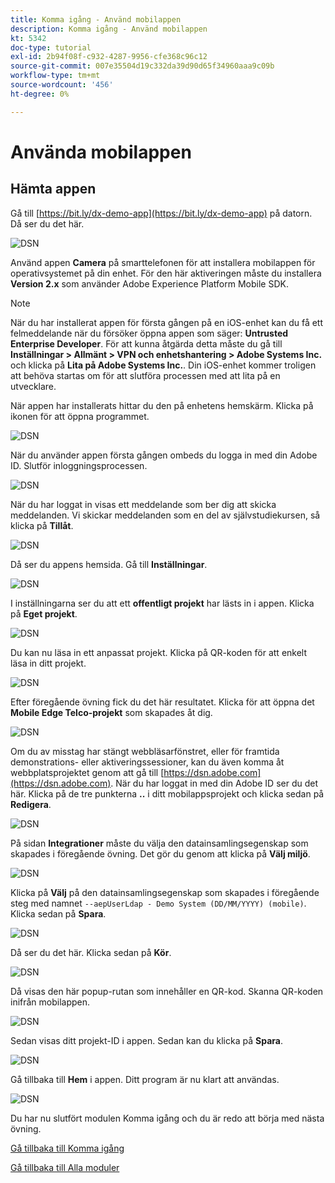 ```yaml
---
title: Komma igång - Använd mobilappen
description: Komma igång - Använd mobilappen
kt: 5342
doc-type: tutorial
exl-id: 2b94f08f-c932-4287-9956-cfe368c96c12
source-git-commit: 007e35504d19c332da39d90d65f34960aaa9c09b
workflow-type: tm+mt
source-wordcount: '456'
ht-degree: 0%

---
```


# Använda mobilappen

## Hämta appen

Gå till [https://bit.ly/dx-demo-app](https://bit.ly/dx-demo-app) på datorn. Då ser du det här.

![DSN](./images/mobileapp.png)

Använd appen **Camera** på smarttelefonen för att installera mobilappen för operativsystemet på din enhet. För den här aktiveringen måste du installera **Version 2.x** som använder Adobe Experience Platform Mobile SDK.

>[!NOTE]
>
>När du har installerat appen för första gången på en iOS-enhet kan du få ett felmeddelande när du försöker öppna appen som säger: **Untrusted Enterprise Developer**. För att kunna åtgärda detta måste du gå till **Inställningar > Allmänt > VPN och enhetshantering > Adobe Systems Inc.** och klicka på **Lita på Adobe Systems Inc.**.
>Din iOS-enhet kommer troligen att behöva startas om för att slutföra processen med att lita på en utvecklare.

När appen har installerats hittar du den på enhetens hemskärm. Klicka på ikonen för att öppna programmet.

![DSN](./images/mobileappn1.png)

När du använder appen första gången ombeds du logga in med din Adobe ID. Slutför inloggningsprocessen.

![DSN](./images/mobileappn2.png)

När du har loggat in visas ett meddelande som ber dig att skicka meddelanden. Vi skickar meddelanden som en del av självstudiekursen, så klicka på **Tillåt**.

![DSN](./images/mobileappn3.png)

Då ser du appens hemsida. Gå till **Inställningar**.

![DSN](./images/mobileappn4.png)

I inställningarna ser du att ett **offentligt projekt** har lästs in i appen. Klicka på **Eget projekt**.

![DSN](./images/mobileappn5.png)

Du kan nu läsa in ett anpassat projekt. Klicka på QR-koden för att enkelt läsa in ditt projekt.

![DSN](./images/mobileappn6.png)

Efter föregående övning fick du det här resultatet. Klicka för att öppna det **Mobile Edge Telco-projekt** som skapades åt dig.

![DSN](./images/dsn5b.png)

Om du av misstag har stängt webbläsarfönstret, eller för framtida demonstrations- eller aktiveringssessioner, kan du även komma åt webbplatsprojektet genom att gå till [https://dsn.adobe.com](https://dsn.adobe.com). När du har loggat in med din Adobe ID ser du det här. Klicka på de tre punkterna **..** i ditt mobilappsprojekt och klicka sedan på **Redigera**.

![DSN](./images/web8a.png)

På sidan **Integrationer** måste du välja den datainsamlingsegenskap som skapades i föregående övning. Det gör du genom att klicka på **Välj miljö**.

![DSN](./images/web8aa.png)

Klicka på **Välj** på den datainsamlingsegenskap som skapades i föregående steg med namnet `--aepUserLdap - Demo System (DD/MM/YYYY) (mobile)`. Klicka sedan på **Spara**.

![DSN](./images/web8b.png)

Då ser du det här. Klicka sedan på **Kör**.

![DSN](./images/web8bb.png)

Då visas den här popup-rutan som innehåller en QR-kod. Skanna QR-koden inifrån mobilappen.

![DSN](./images/web8c.png)

Sedan visas ditt projekt-ID i appen. Sedan kan du klicka på **Spara**.

![DSN](./images/mobileappn7.png)

Gå tillbaka till **Hem** i appen. Ditt program är nu klart att användas.

![DSN](./images/mobileappn8.png)

Du har nu slutfört modulen Komma igång och du är redo att börja med nästa övning.

[Gå tillbaka till Komma igång](./getting-started.md)

[Gå tillbaka till Alla moduler](./../../../overview.md)
